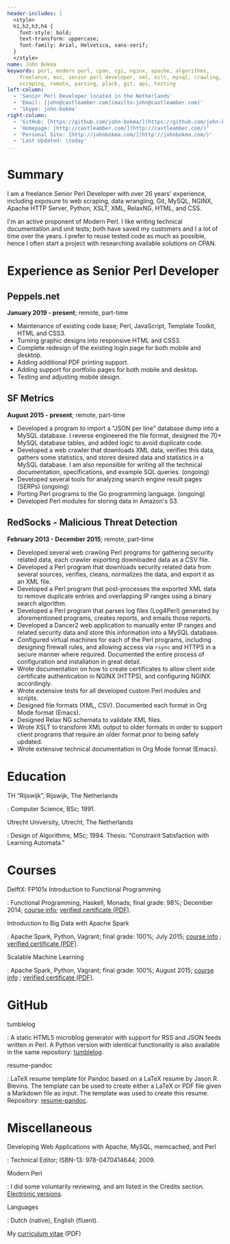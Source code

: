 ```yaml
---
header-includes: |
  <style>
  h1,h2,h3,h4 {
    font-style: bold;
    text-transform: uppercase;
    font-family: Arial, Helvetica, sans-serif;
  }
  </style>
name: John Bokma
keywords: perl, modern perl, cpan, cgi, nginx, apache, algorithms,
    freelance, msc, senior perl developer, xml, xslt, mysql, crawling,
	scraping, remote, parsing, plack, git, api, testing
left-column:
  - 'Senior Perl Developer located in the Netherlands'
  - 'Email: [john@castleamber.com](mailto:john@castleamber.com)'
  - 'Skype: john-bokma'
right-column:
  - 'GitHub: [https://github.com/john-bokma/](https://github.com/john-bokma/)'
  - 'Homepage: [http://castleamber.com/](http://castleamber.com/)'
  - 'Personal Site: [http://johnbokma.com/](http://johnbokma.com/)'
  - 'Last Updated: \today'
...
```


# Summary

I am a freelance Senior Perl Developer with over 26 years' experience,
including exposure to web scraping, data wrangling, Git, MySQL,
NGINX, Apache HTTP Server, Python, XSLT, XML, RelaxNG, HTML, and CSS.

I'm an active proponent of Modern Perl. I like writing technical
documentation and unit tests; both have saved my customers and I a
lot of time over the years. I prefer to reuse tested code as much as
possible, hence I often start a project with researching available
solutions on CPAN.

# Experience as Senior Perl Developer

## Peppels.net

**January 2019 - present**; remote, part-time

 - Maintenance of existing code base; Perl, JavaScript, Template
   Toolkit, HTML and CSS3.
 - Turning graphic designs into responsive HTML and CSS3.
 - Complete redesign of the existing login page for both mobile and desktop.
 - Adding additional PDF printing support.
 - Adding support for portfolio pages for both mobile and desktop.
 - Testing and adjusting mobile design.

## SF Metrics

**August 2015 - present**; remote, part-time

 - Developed a program to import a "JSON per line" database dump into
   a MySQL database. I reverse engineered the file format, designed
   the 70+ MySQL database tables, and added logic to avoid duplicate
   code.
 - Developed a web crawler that downloads XML data, verifies this
   data, gathers some statistics, and stores desired data and
   statistics in a MySQL database. I am also reponsible for writing
   all the technical documentation, specifications, and example SQL
   queries. (ongoing)
 - Developed several tools for analyzing search engine result pages
   (SERPs) (ongoing)
 - Porting Perl programs to the Go programming language. (ongoing)
 - Developed Perl modules for storing data in Amazon's S3.

## RedSocks - Malicious Threat Detection

**February 2013 - December 2015**; remote, part-time

 - Developed several web crawling Perl programs for gathering security
   related data, each crawler exporting downloaded data as a CSV file.
 - Developed a Perl program that downloads security related data
   from several sources, verifies, cleans, normalizes the data, and
   export it as an XML file.
 - Developed a Perl program that post-processes the exported XML data
   to remove duplicate entries and overlapping IP ranges using a
   binary search algorithm.
 - Developed a Perl program that parses log files (Log4Perl) generated
   by aforementioned programs, creates reports, and emails those
   reports.
 - Developed a Dancer2 web application to manually enter IP ranges and
   related security data and store this information into a MySQL
   database.
 - Configured virtual machines for each of the Perl programs,
   including designing firewall rules, and allowing access via `rsync`
   and HTTPS in a secure manner where required. Documented the entire
   process of configuration and installation in great detail.
 - Wrote documentation on how to create certificates to allow client
   side certificate authentication in NGINX (HTTPS), and configuring
   NGINX accordingly.
 - Wrote extensive tests for all developed custom Perl modules and
   scripts.
 - Designed file formats (XML, CSV). Documented each format in Org
   Mode format (Emacs).
 - Designed Relax NG schemata to validate XML files.
 - Wrote XSLT to transform XML output to older formats in order to
   support client programs that require an older format prior to being
   safely updated.
 - Wrote extensive technical documentation in Org Mode format (Emacs).

# Education

TH “Rijswijk”, Rijswijk, The Netherlands

:   Computer Science, BSc; 1991.

Utrecht University, Utrecht, The Netherlands

:   Design of Algorithms, MSc; 1994. Thesis: "Constraint
    Satisfaction with Learning Automata."

# Courses

DelftX: FP101x Introduction to Functional Programming

: Functional Programming, Haskell, Monads; final grade: 98%; December 2014;
  [course info](https://courses.edx.org/courses/DelftX/FP101x/3T2014/info);
  [verified certificate (PDF)](https://s3.amazonaws.com/verify.edx.org/downloads/6d4d4270a06545ecbdc12f4a9c5cafa4/Certificate.pdf).

Introduction to Big Data with Apache Spark

: Apache Spark, Python, Vagrant; final grade: 100%; July 2015;
  [course info](https://courses.edx.org/courses/BerkeleyX/CS100.1x/1T2015/info)
  ;
  [verified certificate (PDF)](https://s3.amazonaws.com/verify.edx.org/downloads/f94790bd236c48ca9e943fa50c5d8c48/Certificate.pdf).

Scalable Machine Learning

: Apache Spark, Python, Vagrant; final grade: 100%; August 2015;
  [course info](https://courses.edx.org/courses/BerkeleyX/CS190.1x/1T2015/info)
  ;
  [verified certificate (PDF)](https://s3.amazonaws.com/verify.edx.org/downloads/90d3c61ff8bb49d080c914dbfa1aa1e7/Certificate.pdf).

# GitHub

tumblelog

 : A static HTML5 microblog generator with support for RSS and JSON
   feeds written in Perl. A Python version with identical
   functionality is also available in the same repository:
   [tumblelog](https://github.com/john-bokma/tumblelog).

resume-pandoc

 : LaTeX resume template for Pandoc based on a LaTeX resume by Jason
   R. Blevins. The template can be used to create either a LaTeX or
   PDF file given a Markdown file as input. The template was used to
   create this resume. Repository:
   [resume-pandoc](https://github.com/john-bokma/resume-pandoc).

# Miscellaneous

Developing Web Applications with Apache, MySQL, memcached, and Perl

: Technical Editor; ISBN-13: 978-0470414644; 2009.

Modern Perl

: I did some voluntarily reviewing, and am listed in the Credits
  section. [Electronic versions](http://onyxneon.com/books/modern_perl/).

Languages

: Dutch (native), English (fluent).

My [curriculum vitae](http://castleamber.com/documents/perl-programmer-john-bokma-cv.pdf) (PDF)
